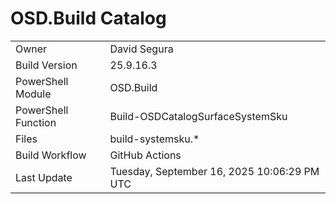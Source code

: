 ﻿# OSD.Build Catalog

| | |
|-|-|
| Owner | David Segura |
| Build Version | 25.9.16.3 |
| PowerShell Module | OSD.Build |
| PowerShell Function | Build-OSDCatalogSurfaceSystemSku |
| Files | build-systemsku.* |
| Build Workflow | GitHub Actions |
| Last Update | Tuesday, September 16, 2025 10:06:29 PM UTC |
